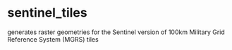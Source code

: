 # sentinel_tiles
generates raster geometries for the Sentinel version of 100km Military Grid Reference System (MGRS) tiles
